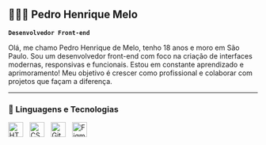 ## 🧑🏼‍💻 Pedro Henrique Melo 

**`Desenvolvedor Front-end`**

Olá, me chamo Pedro Henrique de Melo, tenho 18 anos e moro em São Paulo. Sou um desenvolvedor front-end com foco na criação de interfaces modernas, responsivas e funcionais.  Estou em constante aprendizado e aprimoramento! Meu objetivo é crescer como profissional e colaborar com projetos que façam a diferença.





---

### 🤖 Linguagens e Tecnologias
<img 
    align="left" 
    alt="HTML"
    title="HTML" 
    width="30px" 
    style="padding-right: 10px;" 
    src="https://cdn.jsdelivr.net/gh/devicons/devicon@latest/icons/html5/html5-original.svg" 
/>
<img 
    align="left" 
    alt="CSS" 
    title="CSS"
    width="30px" 
    style="padding-right: 10px;" 
    src="https://cdn.jsdelivr.net/gh/devicons/devicon@latest/icons/css3/css3-original.svg" 
/>
<img 
    align="left" 
    alt="Git" 
    title="Git"
    width="30px" 
    style="padding-right: 10px;" 
    src="https://cdn.jsdelivr.net/gh/devicons/devicon@latest/icons/git/git-original.svg" 
/>
<img
    aling="left"
    alt="Figma"
    title="Figma"
    width="30px"
    style="padding-rigth: 10px"
    src="https://cdn.jsdelivr.net/gh/devicons/devicon@latest/icons/figma/figma-original.svg"
/>


<br/>
<br/>
